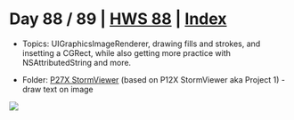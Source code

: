 # Day 88 / 89 | [HWS 88](https://www.hackingwithswift.com/100/88) | [Index](https://github.com/JulesMoorhouse/100DaysOfSwift/blob/master/README.md)

- Topics: UIGraphicsImageRenderer, drawing fills and strokes, and insetting a CGRect, while also getting more practice with NSAttributedString and more.

- Folder: [P27X StormViewer](https://github.com/JulesMoorhouse/100DaysOfSwift/tree/master/P27X%20StormViewer/StormViewer) (based on P12X StormViewer aka Project 1) - draw text on image

<img src="../Images/day88-p27x-sv.gif">
